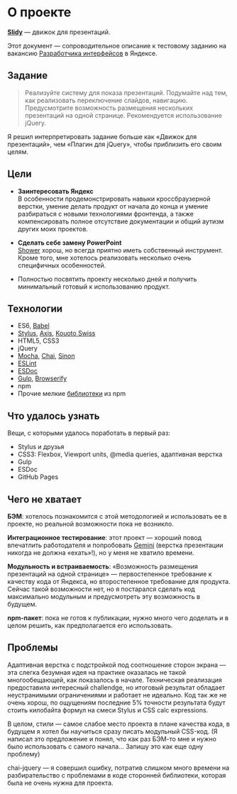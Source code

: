 # О проекте

**[Slidy](https://valentin-nemcev.github.io/slidy/)** — движок для презентаций.

Этот документ — сопроводительное описание к тестовому заданию на вакансию
[Разработчика интерфейсов](https://yandex.ru/jobs/vacancies/dev/dev_int_yaservices_spb/)
в Яндексе.

## Задание

> Реализуйте систему для показа презентаций. Подумайте над тем, как реализовать
переключение слайдов, навигацию. Предусмотрите возможность размещения
нескольких презентаций на одной странице. Рекомендуется использование jQuery.

Я решил интерпретировать задание больше как «Движок для презентаций», чем
«Плагин для jQuery», чтобы приблизить его своим целям.


## Цели

* **Заинтересовать Яндекс**  
  В особенности продемонстрировать навыки кроссбраузерной верстки, умение
  делать продукт от начала до конца и умение разбираться с новыми технологиями
  фронтенда, а также компенсировать полное отсутствие документации и общий
  аутизм других моих проектов.

* **Сделать себе замену PowerPoint**  
  [Shower](https://shwr.me/) хорош, но всегда приятно иметь собственный
  инструмент. Кроме того, мне хотелось реализовать несколько очень специфичных
  особенностей.

* Полностью посвятить проекту несколько дней и получить минимальный готовый к
  использованию продукт.


## Технологии

* ES6, [Babel](https://babeljs.io/)
* [Stylus](http://stylus-lang.com/), [Axis](http://axis.netlify.com/),
 [Kouoto Swiss](http://kouto-swiss.io/)
* HTML5, CSS3
* jQuery
* [Mocha](https://mochajs.org/), [Chai](http://chaijs.com/), [Sinon](http://sinonjs.org/)
* [ESLint](http://eslint.org/)
* [ESDoc](https://esdoc.org)
* [Gulp](http://gulpjs.com/), [Browserify](http://browserify.org/)
* npm
* Прочие мелкие [библиотеки](/package.json) из npm


## Что удалось узнать

Вещи, с которыми удалось поработать в первый раз:

* Stylus и друзья
* CSS3: Flexbox, Viewport units, @media queries, адаптивная верстка
* Gulp
* ESDoc
* GitHub Pages


## Чего не хватает

**БЭМ**: хотелось познакомится с этой методологией и использовать еe в проекте,
но реальной возможности пока не возникло.

**Интеграционное тестирование**: этот проект — хороший повод впечатлить
работодателя и попробовать [Gemini](https://github.com/gemini-testing/gemini)
(верстка презентации никогда не должна «ехать»!), но у меня не хватило времени.

**Модульность и встраиваемость**: «Возможность размещения презентаций на одной
странице» — первостепенное требование к качеству кода от Яндекса, но
второстепенное требование для продукта. Сейчас такой возможности нет, но я
постарался сделать код максимально модульным и предусмотреть эту возможность в
будущем.

**npm-пакет**: пока не готов к публикации, нужно много чего доделать и в целом
решить, как предполагается его использовать.


## Проблемы


Адаптивная верстка с подстройкой под соотношение сторон экрана — эта
слегка безумная идея на практике оказалась не такой многообещающей, как
показалось в начале. Техническая реализация предоставила интересный challendge,
но итоговый результат обладает неустранимыми ограничениями и работает не идеально.
Код так же не очень хорош, по ощущениям последние 5% точности результата будут
стоить килобайта формул на смеси Stylus и CSS calc expressions.

В целом, стили — самое слабое место проекта в плане качества кода, в будущем я
хотел бы научиться сразу писать модульный CSS-код. (Я написал это предложение и
понял, что как раз БЭМ-то мне и нужно было использовать с самого начала...
Запишу это как еще одну проблему)

chai-jquery — я совершил ошибку, потратив слишком много времени на
разбирательство с проблемами в коде сторонней библиотеки, которая была не очень
нужна для проекта.
